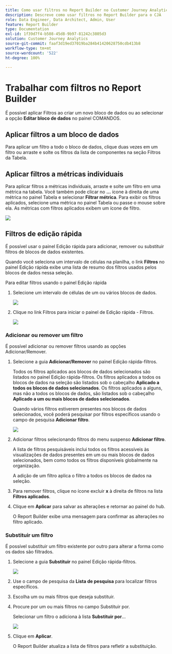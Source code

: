 ```yaml
---
title: Como usar filtros no Report Builder no Customer Journey Analytics
description: Descreve como usar filtros no Report Builder para o CJA
role: Data Engineer, Data Architect, Admin, User
feature: Report Builder
type: Documentation
exl-id: 1f39d7f4-b508-45d8-9b97-81242c3805d3
solution: Customer Journey Analytics
source-git-commit: faaf3d19ed37019ba284b41420628750cdb413b8
workflow-type: tm+mt
source-wordcount: '522'
ht-degree: 100%

---
```


# Trabalhar com filtros no Report Builder

É possível aplicar Filtros ao criar um novo bloco de dados ou ao selecionar a opção **Editar bloco de dados** no painel COMANDOS.

## Aplicar filtros a um bloco de dados

Para aplicar um filtro a todo o bloco de dados, clique duas vezes em um filtro ou arraste e solte os filtros da lista de componentes na seção Filtros da Tabela.

## Aplicar filtros a métricas individuais

Para aplicar filtros a métricas individuais, arraste e solte um filtro em uma métrica na tabela. Você também pode clicar no **...** ícone à direita de uma métrica no painel Tabela e selecionar **Filtrar métrica**. Para exibir os filtros aplicados, selecione uma métrica no painel Tabela ou passe o mouse sobre ela. As métricas com filtros aplicados exibem um ícone de filtro.

<!-- ![](./assets/image24.png) -->

![](./assets/filter_by.png)

## Filtros de edição rápida

É possível usar o painel Edição rápida para adicionar, remover ou substituir filtros de blocos de dados existentes.

Quando você seleciona um intervalo de células na planilha, o link **Filtros** no painel Edição rápida exibe uma lista de resumo dos filtros usados pelos blocos de dados nessa seleção.

Para editar filtros usando o painel Edição rápida

1. Selecione um intervalo de células de um ou vários blocos de dados.

   ![](./assets/select_multiple_dbs.png)

1. Clique no link Filtros para iniciar o painel de Edição rápida - Filtros.

   ![](./assets/quick_edit_filters.png)

### Adicionar ou remover um filtro

É possível adicionar ou remover filtros usando as opções Adicionar/Remover.

1. Selecione a guia **Adicionar/Remover** no painel Edição rápida-filtros.

   Todos os filtros aplicados aos blocos de dados selecionados são listados no painel Edição rápida-filtros. Os filtros aplicados a todos os blocos de dados na seleção são listados sob o cabeçalho **Aplicado a todos os blocos de dados selecionados**. Os filtros aplicados a alguns, mas não a todos os blocos de dados, são listados sob o cabeçalho **Aplicado a um ou mais blocos de dados selecionados**.

   Quando vários filtros estiverem presentes nos blocos de dados selecionados, você poderá pesquisar por filtros específicos usando o campo de pesquisa **Adicionar filtro**.

   ![](./assets/add_filter.png)

1. Adicionar filtros selecionando filtros do menu suspenso **Adicionar filtro**.

   A lista de filtros pesquisáveis inclui todos os filtros acessíveis às visualizações de dados presentes em um ou mais blocos de dados selecionados, bem como todos os filtros disponíveis globalmente na organização.

   A adição de um filtro aplica o filtro a todos os blocos de dados na seleção.

1. Para remover filtros, clique no ícone excluir **x** à direita de filtros na lista **Filtros aplicados**.

1. Clique em **Aplicar** para salvar as alterações e retornar ao painel do hub.

   O Report Builder exibe uma mensagem para confirmar as alterações no filtro aplicado.

### Substituir um filtro

É possível substituir um filtro existente por outro para alterar a forma como os dados são filtrados.

1. Selecione a guia **Substituir** no painel Edição rápida-filtros.

   ![](./assets/replace_filter.png)

1. Use o campo de pesquisa da **Lista de pesquisa** para localizar filtros específicos.

1. Escolha um ou mais filtros que deseja substituir.

1. Procure por um ou mais filtros no campo Substituir por.

   Selecionar um filtro o adiciona à lista **Substituir por**...

   ![](./assets/replace_screen_new.png)

1. Clique em **Aplicar**.

   O Report Builder atualiza a lista de filtros para refletir a substituição.
